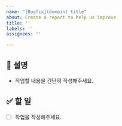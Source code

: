 ```yaml
---
name: "[Bugfix](domain) title"
about: Create a report to help us improve
title: ''
labels: ''
assignees: ''

---
```


## 📌 설명
- 작업할 내용을 간단히 작성해주세요.

## ✅ 할 일
- [ ] 작업을 작성해주세요.
